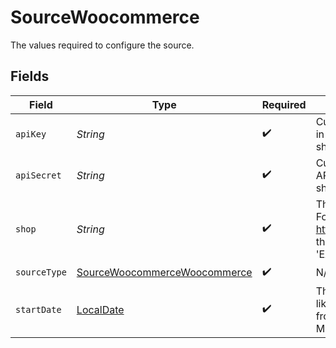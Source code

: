 # SourceWoocommerce

The values required to configure the source.


## Fields

| Field                                                                               | Type                                                                                | Required                                                                            | Description                                                                         | Example                                                                             |
| ----------------------------------------------------------------------------------- | ----------------------------------------------------------------------------------- | ----------------------------------------------------------------------------------- | ----------------------------------------------------------------------------------- | ----------------------------------------------------------------------------------- |
| `apiKey`                                                                            | *String*                                                                            | :heavy_check_mark:                                                                  | Customer Key for API in WooCommerce shop                                            |                                                                                     |
| `apiSecret`                                                                         | *String*                                                                            | :heavy_check_mark:                                                                  | Customer Secret for API in WooCommerce shop                                         |                                                                                     |
| `shop`                                                                              | *String*                                                                            | :heavy_check_mark:                                                                  | The name of the store. For https://EXAMPLE.com, the shop name is 'EXAMPLE.com'.     |                                                                                     |
| `sourceType`                                                                        | [SourceWoocommerceWoocommerce](../../models/shared/SourceWoocommerceWoocommerce.md) | :heavy_check_mark:                                                                  | N/A                                                                                 |                                                                                     |
| `startDate`                                                                         | [LocalDate](https://docs.oracle.com/javase/8/docs/api/java/time/LocalDate.html)     | :heavy_check_mark:                                                                  | The date you would like to replicate data from. Format: YYYY-MM-DD                  | 2021-01-01                                                                          |